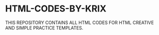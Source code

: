 # HTML-CODES-BY-KRIX
THIS REPOSITORY CONTAINS ALL HTML CODES FOR HTML CREATIVE AND SIMPLE PRACTICE TEMPLATES.
